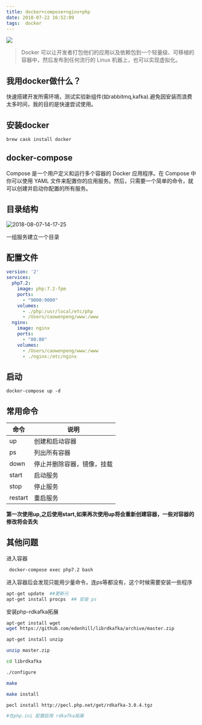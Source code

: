 ```yaml
---
title: docker+compose+nginx+php
date: 2018-07-22 16:52:09
tags:  docker
---
```


![](http://img.rc5j.cn/blog20200722165520.png)

<!--more-->

> Docker 可以让开发者打包他们的应用以及依赖包到一个轻量级、可移植的容器中，然后发布到任何流行的 Linux 机器上，也可以实现虚拟化。

## 我用docker做什么？

快速搭建开发所需环境，测试实验新组件(如rabbitmq,kafka).避免因安装而浪费太多时间，我的目的是快速尝试使用。

## 安装docker

```shell
brew cask install docker
```

## docker-compose

Compose 是一个用户定义和运行多个容器的 Docker 应用程序。在 Compose 中你可以使用 YAML 文件来配置你的应用服务。然后，只需要一个简单的命令，就可以创建并启动你配置的所有服务。


## 目录结构


![2018-08-07-14-17-25](http://upload-images.jianshu.io/upload_images/4033700-1a2d2c681ac9df9c.png?imageMogr2/auto-orient/strip%7CimageView2/2/w/1240)

一组服务建立一个目录

## 配置文件

```yaml
version: '2'
services:
  php7.2:
    image: php:7.2-fpm
    ports:
      - "9000:9000"
    volumes: 
      - ./php:/usr/local/etc/php
      - /Users/caowenpeng/www:/www
  nginx:
    image: nginx
    ports: 
      - "80:80"
    volumes:
      - /Users/caowenpeng/www:/www
      - ./nginx:/etc/nginx

```

## 启动

```shell
docker-compose up -d
```

## 常用命令

|命令|说明|
|---|---|
|up|创建和启动容器|
|ps|列出所有容器|
|down|停止并删除容器，镜像，挂载|
|start|启动服务|
|stop|停止服务|
|restart|重启服务|


**第一次使用up,之后使用start,如果再次使用up将会重新创建容器，一些对容器的修改将会丢失**


## 其他问题

进入容器 

```bash
 docker-compose exec php7.2 bash
```

进入容器后会发现只能用少量命令，连ps等都没有，这个时候需要安装一些程序

```bash
apt-get update  ##更新元
apt-get install procps  ## 安装 ps
```

安装php-rdkafka拓展

```bash
apt-get install wget
wget https://github.com/edenhill/librdkafka/archive/master.zip

apt-get install unzip

unzip master.zip

cd librdkafka

./configure 

make

make install 

pecl install http://pecl.php.net/get/rdkafka-3.0.4.tgz

#在php.ini 配置启用 rdkafka拓展



```